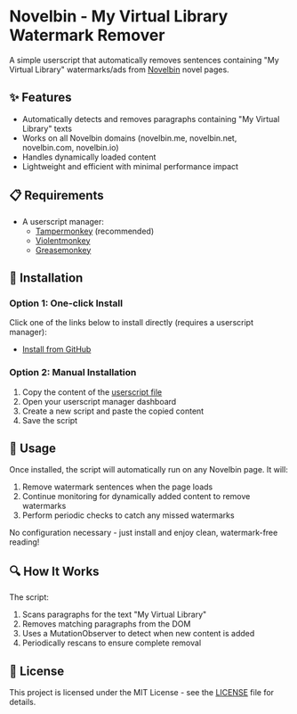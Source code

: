 # Novelbin - My Virtual Library Watermark Remover

A simple userscript that automatically removes sentences containing "My Virtual Library" watermarks/ads from [Novelbin](https://novelbin.me) novel pages.

## ✨ Features

- Automatically detects and removes paragraphs containing "My Virtual Library" texts
- Works on all Novelbin domains (novelbin.me, novelbin.net, novelbin.com, novelbin.io)
- Handles dynamically loaded content
- Lightweight and efficient with minimal performance impact

## 📋 Requirements

- A userscript manager:
  - [Tampermonkey](https://www.tampermonkey.net/) (recommended)
  - [Violentmonkey](https://violentmonkey.github.io/)
  - [Greasemonkey](https://www.greasespot.net/)

## 🔧 Installation

### Option 1: One-click Install
Click one of the links below to install directly (requires a userscript manager):

- [Install from GitHub](https://raw.githubusercontent.com/InvictusNavarchus/novelbin-mvle-watermark-remover/master/novelbin-mvle-watermark-remover.user.js)

### Option 2: Manual Installation

1. Copy the content of the [userscript file](https://github.com/InvictusNavarchus/novelbin-mvle-watermark-remover/blob/master/novelbin-mvle-watermark-remover.user.js)
2. Open your userscript manager dashboard
3. Create a new script and paste the copied content
4. Save the script

## 🚀 Usage

Once installed, the script will automatically run on any Novelbin page. It will:

1. Remove watermark sentences when the page loads
2. Continue monitoring for dynamically added content to remove watermarks
3. Perform periodic checks to catch any missed watermarks

No configuration necessary - just install and enjoy clean, watermark-free reading!

## 🔍 How It Works

The script:
1. Scans paragraphs for the text "My Virtual Library"
2. Removes matching paragraphs from the DOM
3. Uses a MutationObserver to detect when new content is added
4. Periodically rescans to ensure complete removal

## 📝 License

This project is licensed under the MIT License - see the [LICENSE](LICENSE) file for details.


